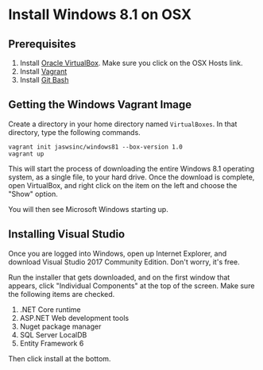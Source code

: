 # Install Windows 8.1 on OSX

## Prerequisites

1. Install [Oracle VirtualBox](https://www.virtualbox.org/wiki/Downloads). Make sure you click on the OSX Hosts link.
1. Install [Vagrant](https://www.vagrantup.com/)
1. Install [Git Bash](https://git-scm.com/downloads)

## Getting the Windows Vagrant Image

Create a directory in your home directory named `VirtualBoxes`. In that directory, type the following commands.


```
vagrant init jaswsinc/windows81 --box-version 1.0
vagrant up
```

This will start the process of downloading the entire Windows 8.1 operating system, as a single file, to your hard drive. Once the download is complete, open VirtualBox, and right click on the item on the left and choose the "Show" option.

You will then see Microsoft Windows starting up.

## Installing Visual Studio

Once you are logged into Windows, open up Internet Explorer, and download Visual Studio 2017 Community Edition. Don't worry, it's free.

Run the installer that gets downloaded, and on the first window that appears, click "Individual Components" at the top of the screen. Make sure the following items are checked.

1. .NET Core runtime
2. ASP.NET Web development tools
3. Nuget package manager
4. SQL Server LocalDB
5. Entity Framework 6

Then click install at the bottom.
